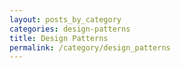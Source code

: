```yaml
---
layout: posts_by_category
categories: design-patterns
title: Design Patterns
permalink: /category/design_patterns
---
```

